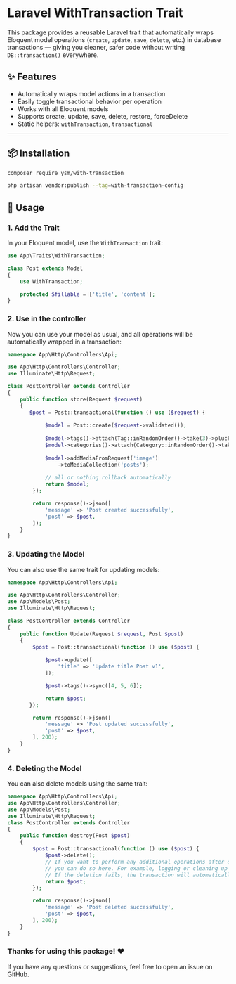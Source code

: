 # Laravel WithTransaction Trait

This package provides a reusable Laravel trait that automatically wraps Eloquent model
operations (`create`, `update`, `save`, `delete`, etc.) in database transactions — giving you cleaner, safer code
without writing `DB::transaction()` everywhere.

## ✨ Features

- Automatically wraps model actions in a transaction
- Easily toggle transactional behavior per operation
- Works with all Eloquent models
- Supports create, update, save, delete, restore, forceDelete
- Static helpers: `withTransaction`, `transactional`

---

## 📦 Installation

```bash
composer require ysm/with-transaction

php artisan vendor:publish --tag=with-transaction-config
```

## 📖 Usage

### 1. Add the Trait

In your Eloquent model, use the `WithTransaction` trait:

```php
use App\Traits\WithTransaction;

class Post extends Model
{
    use WithTransaction;

    protected $fillable = ['title', 'content'];
}
```

### 2. Use in the controller

Now you can use your model as usual, and all operations will be automatically wrapped in a transaction:

```php
namespace App\Http\Controllers\Api;

use App\Http\Controllers\Controller; 
use Illuminate\Http\Request;

class PostController extends Controller
{
    public function store(Request $request)
    {
       $post = Post::transactional(function () use ($request) {
       
            $model = Post::create($request->validated());
            
            $model->tags()->attach(Tag::inRandomOrder()->take(3)->pluck('id'));
            $model->categories()->attach(Category::inRandomOrder()->take(3)->pluck('id'));
            
            $model->addMediaFromRequest('image')
                ->toMediaCollection('posts');
            
            // all or nothing rollback automatically
            return $model;
        });

        return response()->json([
            'message' => 'Post created successfully',
            'post' => $post,
        ]);
    }
}
```

### 3. Updating the Model

You can also use the same trait for updating models:

```php
namespace App\Http\Controllers\Api;

use App\Http\Controllers\Controller; 
use App\Models\Post;
use Illuminate\Http\Request;

class PostController extends Controller
{
    public function Update(Request $request, Post $post)
    {
        $post = Post::transactional(function () use ($post) {
        
            $post->update([
                'title' => 'Update title Post v1',
            ]);

            $post->tags()->sync([4, 5, 6]);

            return $post;
       });

        return response()->json([
            'message' => 'Post updated successfully',
            'post' => $post,
        ], 200);
    }
}
```

### 4. Deleting the Model

You can also delete models using the same trait:

```php
namespace App\Http\Controllers\Api; 
use App\Http\Controllers\Controller;
use App\Models\Post;
use Illuminate\Http\Request;
class PostController extends Controller
{
    public function destroy(Post $post)
    {
        $post = Post::transactional(function () use ($post) {
            $post->delete();
            // If you want to perform any additional operations after deletion,
            // you can do so here. For example, logging or cleaning up related data.
            // If the deletion fails, the transaction will automatically roll back.
            return $post;
        });

        return response()->json([
            'message' => 'Post deleted successfully',
            'post' => $post,
        ], 200);
    }
}
```

### Thanks for using this package! ❤️

If you have any questions or suggestions, feel free to open an issue on GitHub.
 
